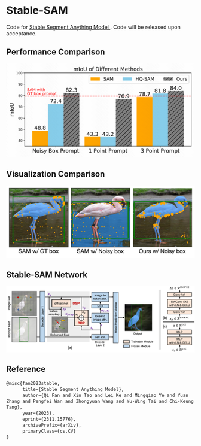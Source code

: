 # Stable-SAM

Code for [Stable Segment Anything Model
](https://arxiv.org/abs/2311.15776).
Code will be released upon acceptance.


## Performance Comparison

<img src="https://github.com/fanq15/Stable-SAM/blob/main/images/miou.jpg" width="600px">

## Visualization Comparison

<img src="https://github.com/fanq15/Stable-SAM/blob/main/images/teaser.png" width="600px">

## Stable-SAM Network

<img src="https://github.com/fanq15/Stable-SAM/blob/main/images/network.png">

## Reference
```
@misc{fan2023stable,
      title={Stable Segment Anything Model}, 
      author={Qi Fan and Xin Tao and Lei Ke and Mingqiao Ye and Yuan Zhang and Pengfei Wan and Zhongyuan Wang and Yu-Wing Tai and Chi-Keung Tang},
      year={2023},
      eprint={2311.15776},
      archivePrefix={arXiv},
      primaryClass={cs.CV}
}
```
